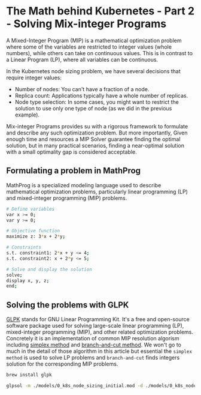 # The Math behind Kubernetes - Part 2 - Solving Mix-integer Programs


A Mixed-Integer Program (MIP) is a mathematical optimization problem where some of the variables are restricted to integer values (whole numbers), while others can take on continuous values. This is in contrast to a Linear Program (LP), where all variables can be continuous.

In the Kubernetes node sizing problem, we have several decisions that require integer values:

* Number of nodes: You can't have a fraction of a node.
* Replica count: Applications typically have a whole number of replicas.
* Node type selection: In some cases, you might want to restrict the solution to use only one type of node (as we did in the previous example).

Mix-integer Programs provides su with a rigorous framework to formulate and describe any such optimization problem. But more importantly, Given enough time and resources a MIP Solver guarantee finding the optimal solution, but in many practical scenarios, finding a near-optimal solution with a small optimality gap is considered acceptable.

## Formulating a problem in MathProg

MathProg is a specialized modeling language used to describe mathematical optimization problems, particularly linear programming (LP) and mixed-integer programming (MIP) problems.

```bash
# Define variables
var x >= 0;
var y >= 0;

# Objective function
maximize z: 3*x + 2*y;

# Constraints
s.t. constraint1: 2*x + y <= 4;
s.t. constraint2: x + 2*y <= 5;

# Solve and display the solution
solve;
display x, y, z;
end;
```

## Solving the problems with GLPK

[GLPK](https://github.com/firedrakeproject/glpk) stands for GNU Linear Programming Kit. It's a free and open-source software package used for solving large-scale linear programming (LP), mixed-integer programming (MIP), and other related optimization problems. Concretely it is an implementation of common MIP resolution algorism including [simplex method](https://en.wikipedia.org/wiki/Simplex_algorithm) and [branch-and-cut method](https://en.wikipedia.org/wiki/Branch_and_cut). We won't go to much in the detail of those algorithm in this article but essential the `simplex method` is used to solve LP problems and `branch-and-cut` finds integers solution for the corresponding MIP problems.

```bash
brew install glpk
```

```bash
glpsol -m ./models/0_k8s_node_sizing_initial.mod -d ./models/0_k8s_node_sizing_initial.dat
```
